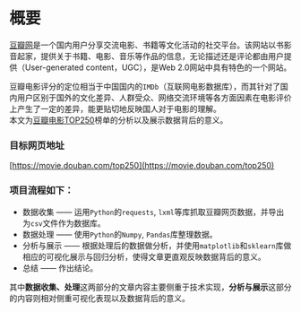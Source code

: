 # 概要  

[豆瓣网](https://www.douban.com)是一个国内用户分享交流电影、书籍等文化活动的社交平台。该网站以书影音起家，提供关于书籍、电影、音乐等作品的信息，无论描述还是评论都由用户提供（User-generated content，UGC），是Web 2.0网站中具有特色的一个网站。  

豆瓣电影评分的定位相当于中国国内的`IMDb`（互联网电影数据库），而其针对了国内用户区别于国外的文化差异、人群受众、网络交流环境等各方面因素在电影评价上产生了一定的差异，能更贴切地反映国人对于电影的理解。  
本文为[豆瓣电影TOP250](https://movie.douban.com/top250)榜单的分析以及展示数据背后的意义。  

### 目标网页地址  

[https://movie.douban.com/top250](https://movie.douban.com/top250)

### 项目流程如下：  

+ 数据收集 —— 运用`Python`的`requests`, `lxml`等库抓取豆瓣网页数据，并导出为`csv`文件作为数据库。  
+ 数据处理 —— 使用`Python`的`Numpy`, `Pandas`库整理数据。  
+ 分析与展示 —— 根据处理后的数据做分析，并使用`matplotlib`和`sklearn`库做相应的可视化展示与回归分析，使得文章更直观反映数据背后的意义。  
+ 总结 —— 作出结论。  

其中**数据收集、处理**这两部分的文章内容主要侧重于技术实现，**分析与展示**这部分的内容则相对侧重可视化表现以及数据背后的意义。  

